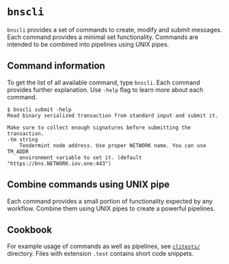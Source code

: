 # `bnscli`

`bnscli` provides a set of commands to create, modify and submit messages. Each
command provides a minimal set functionality. Commands are intended to be
combined into pipelines using UNIX pipes.

## Command information

To get the list of all available command, type `bnscli`. Each command provides
further explanation. Use `-help` flag to learn more about each command.

    $ bnscli submit -help
    Read binary serialized transaction from standard input and submit it.

    Make sure to collect enough signatures before submitting the transaction.
    -tm string
        Tendermint node address. Use proper NETWORK name. You can use TM_ADDR
        environment variable to set it. (default "https://bns.NETWORK.iov.one:443")

## Combine commands using UNIX pipe

Each command provides a small portion of functionality expected by any
workflow. Combine them using UNIX pipes to create a powerful pipelines.

## Cookbook

For example usage of commands as well as pipelines, see
[`clitests/`](clitests/) directory. Files with extension `.test` contains short
code snippets.
